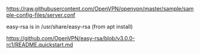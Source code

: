 https://raw.githubusercontent.com/OpenVPN/openvpn/master/sample/sample-config-files/server.conf

easy-rsa is in /usr/share/easy-rsa (from apt install)

https://github.com/OpenVPN/easy-rsa/blob/v3.0.0-rc1/README.quickstart.md
